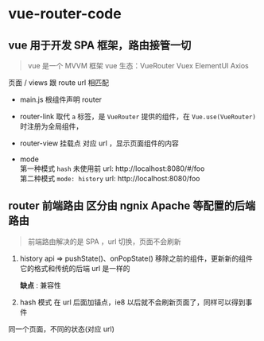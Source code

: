# vue-router-code
## vue 用于开发 SPA 框架，路由接管一切
> vue 是一个 MVVM 框架
> vue 生态：VueRouter Vuex ElementUI Axios

页面 / views 跟 route url 相匹配

- main.js 根组件声明 router

- router-link
取代 `a` 标签，是 `VueRouter` 提供的组件，在 `Vue.use(VueRouter)` 时注册为全局组件，

- router-view 挂载点 对应 url ，显示页面组件的内容

- mode  
第一种模式 `hash` 未使用前 url: http://localhost:8080/#/foo     
第二种模式 `mode: history` url: http://localhost:8080/foo

## router 前端路由 区分由 ngnix Apache 等配置的后端路由      
> 前端路由解决的是 SPA ，url 切换，页面不会刷新

1. history api => pushState()、onPopState() 
移除之前的组件，更新新的组件    
它的格式和传统的后端 url 是一样的

    **缺点** : 兼容性

2. hash 模式
在 url 后面加锚点，ie8 以后就不会刷新页面了，同样可以得到事件

同一个页面，不同的状态(对应 url)